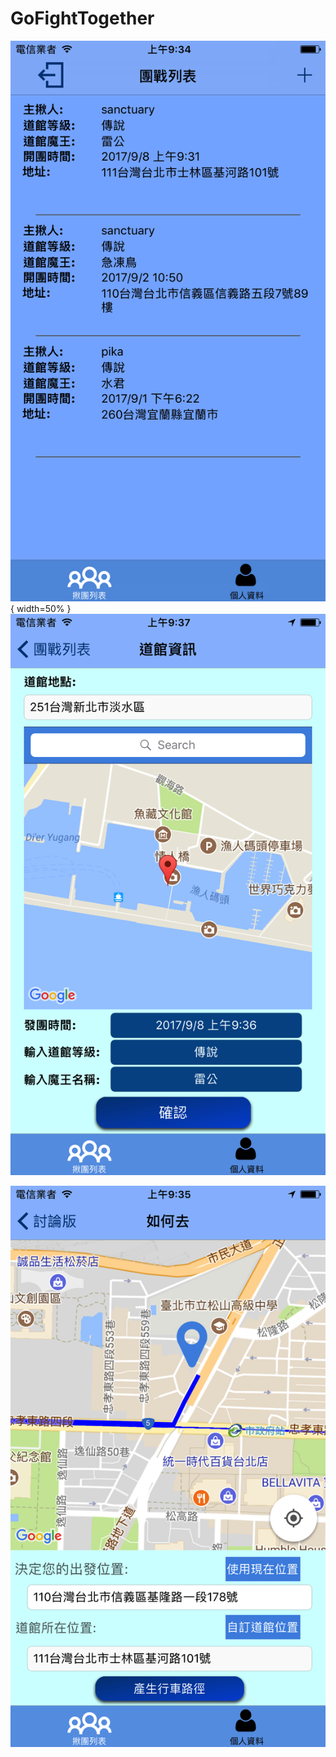 # GoFightTogether 

![img](https://github.com/WeiTsungCheng/Project2/blob/master/Simulator%20Screen%20Shot%202017年9月8日%20上午9.34.47.png){ width=50% }
![img](https://github.com/WeiTsungCheng/Project2/blob/master/Simulator%20Screen%20Shot%202017年9月8日%20上午9.37.09.png)

![img](https://github.com/WeiTsungCheng/Project2/blob/master/Simulator%20Screen%20Shot%202017年9月8日%20上午9.35.50.png)
